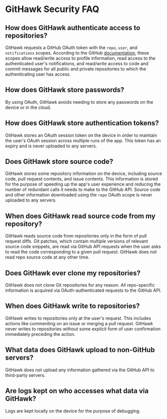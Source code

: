 # GitHawk Security FAQ

## How does GitHawk authenticate access to repositories?

GitHawk requests a GitHub OAuth token with the `repo`, `user`, and
`notifications` scopes. According to the GitHub
[documentation](https://developer.github.com/apps/building-oauth-apps/understanding-scopes-for-oauth-apps/),
these scopes allow read/write access to profile information, read access to
the authenticated user's notifications, and read/write access to code and
commit messages for all public and private repositories to which the
authenticating user has access.

## How does GitHawk store passwords?

By using OAuth, GitHawk avoids needing to store any passwords on the device or
in the cloud.

## How does GitHawk store authentication tokens?

GitHawk stores an OAuth session token on the device in order to maintain the user's
OAuth session across multiple runs of the app. This token has an expiry and is
never uploaded to any servers.

## Does GitHawk store source code?

GitHawk stores some repository information on the device, including source
code, pull request contents, and issue contents. This information is stored
for the purpose of speeding up the app's user experience and reducing the
number of redundant calls it needs to make to the GitHub API. Source code and
other information downloaded using the `repo` OAuth scope is never uploaded to
any servers.

## When does GitHawk read source code from my repository?

GitHawk reads source code from repositories only in the form of pull request
diffs. Git patches, which contain multiple versions of relevant source code
snippets, are read via GitHub API requests when the user asks to read the code
corresponding to a given pull request. GitHawk does not read repo source code
at any other time.

## Does GitHawk ever clone my repositories?

GitHawk does not clone Git repositories for any reason. All repo-specific
information is acquired via OAuth-authenticated requests to the GitHub API.

## When does GitHawk write to repositories?

GitHawk writes to repositories only at the user's request. This includes
actions like commenting on an issue or merging a pull request. GitHawk never
writes to repositories without some explicit form of user confirmation
immediately preceding the action.

## What data does GitHawk upload to non-GitHub servers?

GitHawk does not upload any information gathered via the GitHub API to
third-party servers.

## Are logs kept on who accesses what data via GitHawk?

Logs are kept locally on the device for the purpose of debugging.
